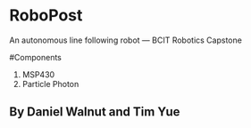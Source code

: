 ﻿# RoboPost
An autonomous line following robot — BCIT Robotics Capstone

#Components

1. MSP430
2. Particle Photon

## By Daniel Walnut and Tim Yue
